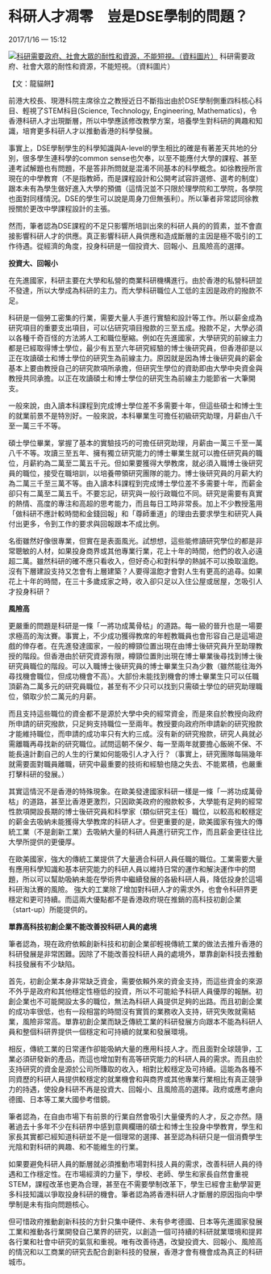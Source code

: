 科研人才凋零　豈是DSE學制的問題？
=================================

2017/1/16 — 15:12

[![科研需要政府、社會大眾的耐性和資源，不能短視。（資料圖片）](https://cdn.thestandnews.com/media/photos/cache/s5_fAtq2_1200x0.PNG)](https://cdn.thestandnews.com/media/photos/cache/s5_fAtq2_1200x0.PNG)
科研需要政府、社會大眾的耐性和資源，不能短視。（資料圖片）

【文：龍貓餅】

前港大校長、現港科院主席徐立之教授近日不斷指出由於DSE學制側重四科核心科目、輕視了STEM科目(Science,
Technology, Engineering,
Mathematics)，令香港科研人才出現斷層，所以中學應該修改教學方案，培養學生對科研的興趣和知識，培育更多科研人才以推動香港的科學發展。

事實上，DSE學制學生的科學知識與A-level的學生相比的確是有著差天共地的分別，很多學生連科學的common
sense也欠奉，以至不能應付大學的課程、甚至連考試解題也有問題，不是答非所問就是混淆不同基本的科學概念。如徐教授所言現在的中學教育（不是指教師，而是課程設計和公開考試容許選修、選考的制度）跟本未有為學生做好進入大學的預備（這情況並不只限於理學院和工學院，各學院也面對同樣情況。DSE的學生可以說是周身刀但無張利）。所以筆者非常認同徐教授關於更改中學課程設計的主張。

然而，筆者認為DSE課程的不足只影響所培訓出來的科研人員的的質素，並不會直接影響科研人才的供應。真正影響科研人員供應和造成斷層的主因是極不吸引的工作待遇。從經濟的角度，投身科研是一個投資大、回報小、且風險高的選擇。

**投資大、回報小**

在先進國家，科研主要在大學和私營的商業科研機構進行。由於香港的私營科研並不發達，所以大學成為科研的主力。而大學科研職位人工低的主因是政府的撥款不足。

科研是一個勞工密集的行業，需要大量人手進行實驗和設計等工作。所以薪金成為研究項目的重要支出項目，可以佔研究項目撥款的三至五成。撥款不足，大學必須以各種千奇百怪的方法將人工和職位壓縮。例如在先進國家，大學研究的前線主力都是已經取得博士學位，最少有五至六年研究經驗的博士後研究員，但香港卻是以正在攻讀碩士和博士學位的研究生為前線主力。原因就是因為博士後研究員的薪金基本上要由教授自己的研究款項所承擔，但研究生學位的資助即由大學中央資金與教授共同承擔。以正在攻讀碩士和博士學位的研究生為前線主力能節省一大筆開支。

一般來說，由入讀本科課程到完成博士學位差不多需要十年，但這些碩士和博士生的就業前景不是特別好。一般來說，本科畢業生可擔任初級研究助理，月薪由八千至一萬三千不等。

碩士學位畢業，掌握了基本的實驗技巧的可擔任研究助理，月薪由一萬三千至一萬八千不等。攻讀三至五年、擁有獨立研究能力的博士畢業生就可以擔任研究員的職位，月薪約為二萬至二萬五千元。但如果要獲得大學教席，就必須入職博士後研究員的職位，接受在職培訓，以培養帶領研究團隊的能力。博士後研究員的月薪大約為二萬三千至三萬不等。由入讀本科課程到完成博士學位差不多需要十年，而薪金卻只有二萬至二萬五千。不要忘記，研究與一般行政職位不同。研究是需要有真實的熱情、高度的專注和高超的思考能力，而且每日工時非常長。加上不少教授濫用「做科研不應計較時間和金錢回報」和「尊師重道」的理由去要求學生和研究人員付出更多，令到工作的要求與回報跟本不成比例。

名銜雖然好像很專業，但實在是表面風光。試想想，這些能修讀研究學位的都是非常聰敏的人材，如果投身商界或其他專業行業，花上十年的時間，他們的收入必遠超二萬。雖然科研的確不應只看收入，但好奇心和對科學的熱誠不可以換取溫飽。沒有下層建設支持又怎會有上層建築？人要得溫飽才會對人生有更高的追尋。如果花上十年的時間，在三十多歲成家之時，收入卻只足以入住公屋或居屋，怎吸引人才投身科研？

**風險高**

更嚴重的問題是科研是一條「一將功成萬骨枯」的道路。每一級的晉升也是一場要求極高的淘汰賽。事實上，不少成功獲得教席的年輕教職員也會形容自己是這場遊戲的倖存者。在先進發達國家，一般的樽頸位置出現在由博士後研究員升至助理教授的階段。但香港由於研究資源有限，樽頸位置則出現在博士畢業後尋找到博士後研究員職位的階段。可以入職博士後研究員的博士畢業生只為少數（雖然能往海外尋找機會職位，但成功機會不高）。大部份未能找到機會的博士畢業生只可以任職頂薪為二萬多元的研究員職位，甚至有不少只可以找到只需碩士學位的研究助理職位，領取少於二萬元的月薪。

而且支持這些職位的資金都不是源於大學中央的經常資金，而是來自於教授向政府所申請的研究撥款，只足夠支持職位一至兩年。教授要向政府所申請新的研究撥款才能維持職位，而申請的成功率只有大約三成。沒有新的研究撥款，研究人員就必需離職再尋找新的研究職位。試問這朝不保夕、每一至兩年就要擔心飯碗不保、不能長遠計劃自己的人生的行業如何能吸引人才入行？（事實上，研究團隊每隔幾年就需要面對職員離職，研究中最重要的技術和經驗也隨之失去、不能累積，也嚴重打擊科研的發展。）

其實這情況不是香港的特殊現象。在歐美發達國家科研一樣是一條「一將功成萬骨枯」的道路，甚至比香港更激烈，只因歐美政府的撥款較多，大學能有足夠的經常性款項開設長期的博士後研究員和科學家（類似研究主任）職位，以較高和較穩定的薪金去吸納未能獲得大學教席的科研人才。但更重要的是，歐美國家有強大的傳統工業（不是創新工業）去吸納大量的科研人員進行研究工作，而且薪金更往往比大學所提供的更優厚。

在歐美國家，強大的傳統工業提供了大量適合科研人員任職的職位。工業需要大量有應用科學知識和基本研究能力的科研人員以維持日常的運作和解決運作中的問題，所以可以幫助吸納未能在學術界中繼續發展的各級科研人員，降低投身於這場科研淘汰賽的風險。
強大的工業除了增加對科研人才的需求外，也會令科研界更穩定和更可持續。而這兩大優點都不是香港政府現在推銷的高科技初創企業（start-up）所能提供的。

**單靠高科技初創企業不能改善投科研人員的處境**

筆者認為，現在政府依賴創新科技和初創企業卻輕視傳統工業的做法去推升香港的科研發展是非常困難。因除了不能改善投科研人員的處境外，單靠創新科技去推動科技發展有不少缺陷。

首先，初創企業本身非常缺乏資金，需要依賴外來的資金支持，而這些資金的來源不外乎是政府和其他穩定性極低的投資，所以不可能給予科研人員優厚的報酬。初創企業也不可能開設太多的職位，無法為科研人員提供足夠的出路。而且初創企業的成功率很低，也有一段相當的時間沒有實質的業務收入支持，研究失敗就需結業，風險非常高。單靠初創企業而缺乏傳統工業的科研發展方向跟本不能為科研人員和整個科研界提供一個穩定和可持續的就業和發展環境。

相反，傳統工業的日常運作卻能吸納大量的應用科技人才。而且面對全球競爭，工業必須研發新的產品，而這也增加對有高等研究能力的科研人員的需求。而且由於支持研究的資金是源於公司所賺取的收入，相對比較穩定及可持續。這能為各種不同資歷的科研人員提供較穩定的就業機會和與商界或其他專業行業相比有真正競爭力的持遇，使投身科研不再是投資大、回報小、且風險高的選擇。政府或應考慮向德國、日本等工業大國參考借鏡。

筆者認為，在自由市場下有前景的行業自然會吸引大量優秀的人才，反之亦然。隨著過去十多年不少在科研界中感到意興欄珊的碩士和博士生投身中學教育，學生和家長其實都已經知道科研並不是一個理常的選擇、甚至認為科研只是一個消費學生光陰和對科研的興趣、和不能維生的行業。

如果要避免科研人員的斷層就必須推動市場對科技人員的需求，改善科研人員的待遇和工作穩定性。在市場經濟的力量下，學校、老師、學生和家長自然會重視STEM，課程改革也更為合理，甚至在不需要學制改革下，學生已經會主動學習更多科技知識以爭取投身科研的機會。筆者認為將香港科研人才斷層的原因指向中學學制是未有指向問題核心。

但可惜政府推動創新科技的方針只集中硬件、未有參考德國、日本等先進國家發展工業和推動各行業開發自己業界的研究，以創造一個可持續的科研就業環境和提昇各行業和社會中研究的氣氛和重視。唯有改善待遇，改變投資大、回報小、風險高的情況和以工商業的研究去配合創新科技的發展，香港才會有機會成為真正的科研城市。



